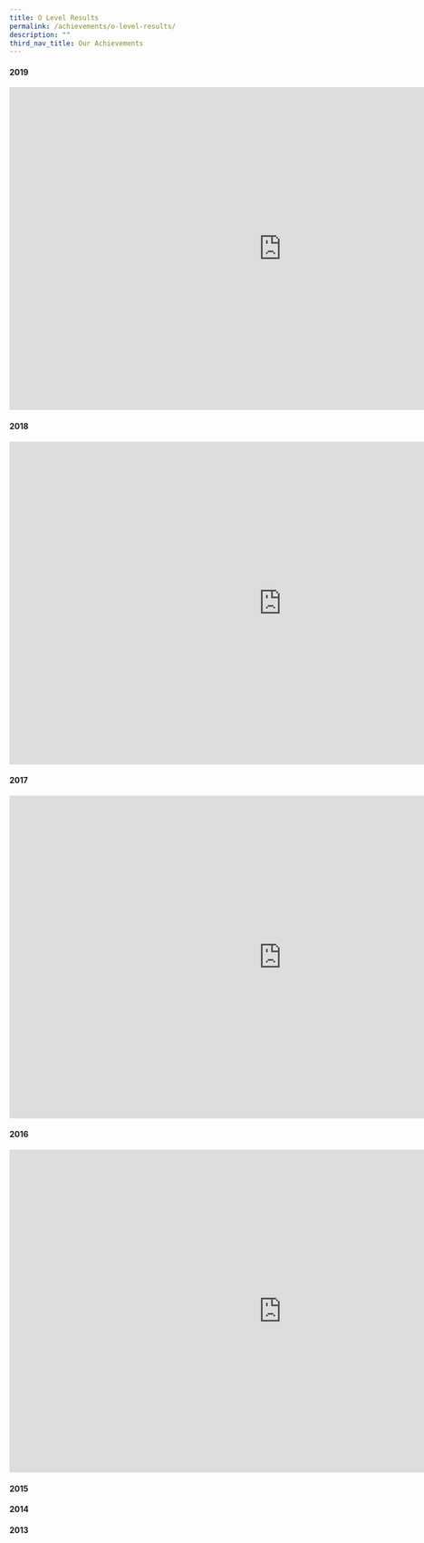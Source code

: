 ```yaml
---
title: O Level Results
permalink: /achievements/o-level-results/
description: ""
third_nav_title: Our Achievements
---
```

<h4><strong>2019</strong></h4>
<iframe src="https://docs.google.com/presentation/d/e/2PACX-1vQlcbiwCm8JzBKnn7Uwey1ZQLTcfN9a8gPhuOnLzeDWgRev8afnkFcK643m0JFYpAvunPuTImlGd_0H/embed?start=false&amp;loop=false&amp;delayms=5000" frameborder="0" width="960" height="569" allowfullscreen="true"></iframe>
<h4><strong>2018</strong></h4>
<iframe src="https://docs.google.com/presentation/d/e/2PACX-1vRNZxTSEn0NDbfZvBdoaBSG95xooTKPidtUcu945tECzh0fpP5PkCVAhTF40foEvMU6g_SZodfMwMpF/embed?start=false&amp;loop=false&amp;delayms=5000" frameborder="0" width="960" height="569" allowfullscreen="true"></iframe>
<h4><strong>2017</strong></h4>
<iframe src="https://docs.google.com/presentation/d/e/2PACX-1vSwetkuqYq2XLIWRaGJAqiWAez-Y6IoREgP4RxfntAjF2XXY5QAbV4UvVbNeQwkLZXyeRIPjwQ-TTsd/embed?start=false&amp;loop=false&amp;delayms=5000" frameborder="0" width="960" height="569" allowfullscreen="true"></iframe>
<h4><strong>2016</strong></h4>
<iframe src="https://docs.google.com/presentation/d/e/2PACX-1vTe8RasPEDs6D_Z70vwC9zfUCDiEK7QdpqZTdiTfzzJb_6V6tkRKWX6JLdu4aG0IQm4oXGBuJXNSUhD/embed?start=false&amp;loop=false&amp;delayms=5000" frameborder="0" width="960" height="569" allowfullscreen="true"></iframe>
<h4><strong>2015</strong></h4>
<h4><strong>2014</strong></h4>
<h4><strong>2013</strong></h4>
